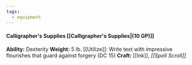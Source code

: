 ```yaml
---
tags:
  - equipment
---
```

####  Calligrapher's Supplies [[Calligrapher's Supplies|(10 GP)]]
**Ability:** Dexterity **Weight:** 5 lb.
[[Utilize]]: Write text with impressive flourishes that guard against forgery (DC 15)
**Craft:** [[Ink]], *[[Spell Scroll]]*